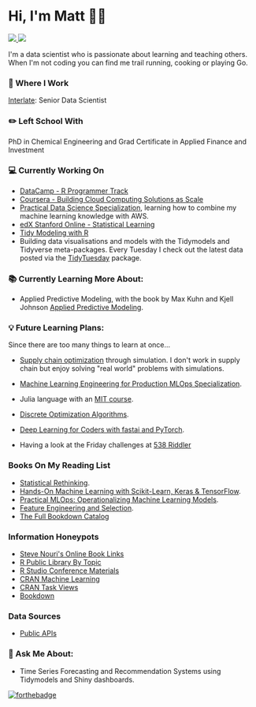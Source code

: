 # Hi, I'm Matt 🧑🏼‍

 <!-- LinkedIn Contact -->
  <a href="https://www.linkedin.com/in/mattrosinski/" target="_blank">
    <img src="https://img.shields.io/badge/-MATT%20ROSINSKI-blue?style=for-the-badge&logo=Linkedin&logoColor=white"/>
  </a>
  
<!-- Email -->
  <a href="mailto:mattrosinski@gmail.com">
    <img src="https://img.shields.io/badge/EMAIL-mattrosinski@gmail.com-20b2aa?style=for-the-badge"/>
  </a>
  
</br>
<p>
 
I'm a data scientist who is passionate about learning and teaching others. When I'm not coding you can find me trail running, cooking or playing Go.</p>

### 💼 Where I Work

[Interlate](https://www.interlate.com/): Senior Data Scientist

### ✏️ Left School With

PhD in Chemical Engineering and Grad Certificate in Applied Finance and Investment

### 💻 Currently Working On

* [DataCamp - R Programmer Track](https://www.datacamp.com/join-me/NTU5MTAwMg==) 
* [Coursera - Building Cloud Computing Solutions as Scale](https://www.coursera.org/specializations/building-cloud-computing-solutions-at-scale)
* [Practical Data Science Specialization](https://www.coursera.org/specializations/practical-data-science), learning how to combine my machine learning knowledge with AWS. 
* [edX Stanford Online - Statistical Learning](https://learning.edx.org/course/course-v1:StanfordOnline+STATSX0001+1T2020/home)
* [Tidy Modeling with R](https://www.tmwr.org/)
* Building data visualisations and models with the Tidymodels and Tidyverse meta-packages. Every Tuesday I check out the latest data posted via the [TidyTuesday](https://github.com/rfordatascience/tidytuesday) package.

### 📚 Currently Learning More About:

* Applied Predictive Modeling, with the book by Max Kuhn and Kjell Johnson [Applied Predictive Modeling](http://appliedpredictivemodeling.com/).

### 💡 Future Learning Plans:

Since there are too many things to learn at once...

* [Supply chain optimization](https://smile.amazon.com/gp/product/3110673916/) through simulation. I don't work in supply chain but enjoy solving "real world" problems with simulations. 

* [Machine Learning Engineering for Production MLOps Specialization](https://www.coursera.org/specializations/machine-learning-engineering-for-production-mlops).

* Julia language with an [MIT course](https://computationalthinking.mit.edu/Spring21/). 

* [Discrete Optimization Algorithms](https://www.coursera.org/learn/discrete-optimization).

* [Deep Learning for Coders with fastai and PyTorch](https://learning.oreilly.com/library/view/deep-learning-for/9781492045519/).

* Having a look at the Friday challenges at [538 Riddler](https://fivethirtyeight.com/tag/the-riddler/)

### Books On My Reading List

* [Statistical Rethinking](https://www.routledge.com/Statistical-Rethinking-A-Bayesian-Course-with-Examples-in-R-and-STAN/McElreath/p/book/9780367139919). 
* [Hands-On Machine Learning with Scikit-Learn, Keras & TensorFlow](https://www.amazon.com/Hands-Machine-Learning-Scikit-Learn-TensorFlow/).
* [Practical MLOps: Operationalizing Machine Learning Models](https://www.amazon.com/Practical-MLOps-Operationalizing-Machine-Learning/).
* [Feature Engineering and Selection](https://www.amazon.com/Feature-Engineering-Selection-Practical-Predictive/).
* [The Full Bookdown Catalog](https://rviews.rstudio.com/2021/11/04/bookdown-org/)

### Information Honeypots

* [Steve Nouri's Online Book Links](https://www.linkedin.com/pulse/free-data-science-books-20-steve-nouri/)
* [R Public Library By Topic](https://rviews.rstudio.com/2021/11/04/bookdown-org/)
* [R Studio Conference Materials](https://github.com/rstudio/rstudio-conf)
* [CRAN Machine Learning](https://cran.r-project.org/web/views/MachineLearning.html)
* [CRAN Task Views](https://cran.r-project.org/web/views/)
* [Bookdown](https://bookdown.org/home/tags/)

### Data Sources

* [Public APIs](https://github.com/public-apis/public-apis)

### 💬 Ask Me About:

* Time Series Forecasting and Recommendation Systems using Tidymodels and Shiny dashboards.

[![forthebadge](https://forthebadge.com/images/badges/uses-git.svg)](https://forthebadge.com)

